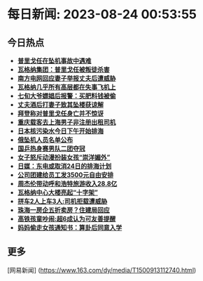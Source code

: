 
# 每日新闻: 2023-08-24 00:53:55
## 今日热点

- **[普里戈任在坠机事故中遇难](https://www.163.com/search?keyword=%E6%99%AE%E9%87%8C%E6%88%88%E4%BB%BB%E5%9C%A8%E5%9D%A0%E6%9C%BA%E4%BA%8B%E6%95%85%E4%B8%AD%E9%81%87%E9%9A%BE)**
- **[瓦格纳集团：普里戈任被叛徒杀害](https://www.163.com/search?keyword=%E7%93%A6%E6%A0%BC%E7%BA%B3%E9%9B%86%E5%9B%A2%EF%BC%9A%E6%99%AE%E9%87%8C%E6%88%88%E4%BB%BB%E8%A2%AB%E5%8F%9B%E5%BE%92%E6%9D%80%E5%AE%B3)**
- **[南方电网回应妻子举报丈夫后遭威胁](https://www.163.com/search?keyword=%E5%8D%97%E6%96%B9%E7%94%B5%E7%BD%91%E5%9B%9E%E5%BA%94%E5%A6%BB%E5%AD%90%E4%B8%BE%E6%8A%A5%E4%B8%88%E5%A4%AB%E5%90%8E%E9%81%AD%E5%A8%81%E8%83%81)**
- **[瓦格纳几乎所有高层都在失事飞机上](https://www.163.com/search?keyword=%E7%93%A6%E6%A0%BC%E7%BA%B3%E5%87%A0%E4%B9%8E%E6%89%80%E6%9C%89%E9%AB%98%E5%B1%82%E9%83%BD%E5%9C%A8%E5%A4%B1%E4%BA%8B%E9%A3%9E%E6%9C%BA%E4%B8%8A)**
- **[七旬大爷嫖娼后报警：买肥料钱被偷](https://www.163.com/search?keyword=%E4%B8%83%E6%97%AC%E5%A4%A7%E7%88%B7%E5%AB%96%E5%A8%BC%E5%90%8E%E6%8A%A5%E8%AD%A6%EF%BC%9A%E4%B9%B0%E8%82%A5%E6%96%99%E9%92%B1%E8%A2%AB%E5%81%B7)**
- **[丈夫酒后打妻子致其坠楼获谅解](https://www.163.com/search?keyword=%E4%B8%88%E5%A4%AB%E9%85%92%E5%90%8E%E6%89%93%E5%A6%BB%E5%AD%90%E8%87%B4%E5%85%B6%E5%9D%A0%E6%A5%BC%E8%8E%B7%E8%B0%85%E8%A7%A3)**
- **[拜登称对普里戈任身亡并不惊讶](https://www.163.com/search?keyword=%E6%8B%9C%E7%99%BB%E7%A7%B0%E5%AF%B9%E6%99%AE%E9%87%8C%E6%88%88%E4%BB%BB%E8%BA%AB%E4%BA%A1%E5%B9%B6%E4%B8%8D%E6%83%8A%E8%AE%B6)**
- **[重庆载客去上海男子非注册出租司机](https://www.163.com/search?keyword=%E9%87%8D%E5%BA%86%E8%BD%BD%E5%AE%A2%E5%8E%BB%E4%B8%8A%E6%B5%B7%E7%94%B7%E5%AD%90%E9%9D%9E%E6%B3%A8%E5%86%8C%E5%87%BA%E7%A7%9F%E5%8F%B8%E6%9C%BA)**
- **[日本核污染水今日下午开始排海](https://www.163.com/search?keyword=%E6%97%A5%E6%9C%AC%E6%A0%B8%E6%B1%A1%E6%9F%93%E6%B0%B4%E4%BB%8A%E6%97%A5%E4%B8%8B%E5%8D%88%E5%BC%80%E5%A7%8B%E6%8E%92%E6%B5%B7)**
- **[俄坠机人员名单公布](https://www.163.com/search?keyword=%E4%BF%84%E5%9D%A0%E6%9C%BA%E4%BA%BA%E5%91%98%E5%90%8D%E5%8D%95%E5%85%AC%E5%B8%83)**
- **[国乒热身赛男队二团夺冠](https://www.163.com/search?keyword=%E5%9B%BD%E4%B9%92%E7%83%AD%E8%BA%AB%E8%B5%9B%E7%94%B7%E9%98%9F%E4%BA%8C%E5%9B%A2%E5%A4%BA%E5%86%A0)**
- **[女子怒斥动漫扮装女孩“崇洋媚外”](https://www.163.com/search?keyword=%E5%A5%B3%E5%AD%90%E6%80%92%E6%96%A5%E5%8A%A8%E6%BC%AB%E6%89%AE%E8%A3%85%E5%A5%B3%E5%AD%A9%E2%80%9C%E5%B4%87%E6%B4%8B%E5%AA%9A%E5%A4%96%E2%80%9D)**
- **[日媒：东电或取消24日的排海计划](https://www.163.com/search?keyword=%E6%97%A5%E5%AA%92%EF%BC%9A%E4%B8%9C%E7%94%B5%E6%88%96%E5%8F%96%E6%B6%8824%E6%97%A5%E7%9A%84%E6%8E%92%E6%B5%B7%E8%AE%A1%E5%88%92)**
- **[公司团建给员工发3500元自由安排](https://www.163.com/search?keyword=%E5%85%AC%E5%8F%B8%E5%9B%A2%E5%BB%BA%E7%BB%99%E5%91%98%E5%B7%A5%E5%8F%913500%E5%85%83%E8%87%AA%E7%94%B1%E5%AE%89%E6%8E%92)**
- **[周杰伦带动呼和浩特旅游收入28.8亿](https://www.163.com/search?keyword=%E5%91%A8%E6%9D%B0%E4%BC%A6%E5%B8%A6%E5%8A%A8%E5%91%BC%E5%92%8C%E6%B5%A9%E7%89%B9%E6%97%85%E6%B8%B8%E6%94%B6%E5%85%A528.8%E4%BA%BF)**
- **[瓦格纳中心大楼亮起“十字架”](https://www.163.com/search?keyword=%E7%93%A6%E6%A0%BC%E7%BA%B3%E4%B8%AD%E5%BF%83%E5%A4%A7%E6%A5%BC%E4%BA%AE%E8%B5%B7%E2%80%9C%E5%8D%81%E5%AD%97%E6%9E%B6%E2%80%9D)**
- **[拼车2人上车3人:司机拒载遭威胁](https://www.163.com/search?keyword=%E6%8B%BC%E8%BD%A62%E4%BA%BA%E4%B8%8A%E8%BD%A63%E4%BA%BA+%E5%8F%B8%E6%9C%BA%E6%8B%92%E8%BD%BD%E9%81%AD%E5%A8%81%E8%83%81)**
- **[珠海一房企五折卖房？住建局回应](https://www.163.com/search?keyword=%E7%8F%A0%E6%B5%B7%E4%B8%80%E6%88%BF%E4%BC%81%E4%BA%94%E6%8A%98%E5%8D%96%E6%88%BF%EF%BC%9F%E4%BD%8F%E5%BB%BA%E5%B1%80%E5%9B%9E%E5%BA%94)**
- **[高铁孩童吵闹:超6成认为可友善提醒](https://www.163.com/search?keyword=%E9%AB%98%E9%93%81%E5%AD%A9%E7%AB%A5%E5%90%B5%E9%97%B9+%E8%B6%856%E6%88%90%E8%AE%A4%E4%B8%BA%E5%8F%AF%E5%8F%8B%E5%96%84%E6%8F%90%E9%86%92)**
- **[妈妈偷走女孩通知书：算卦后同意入学](https://www.163.com/search?keyword=%E5%A6%88%E5%A6%88%E5%81%B7%E8%B5%B0%E5%A5%B3%E5%AD%A9%E9%80%9A%E7%9F%A5%E4%B9%A6%EF%BC%9A%E7%AE%97%E5%8D%A6%E5%90%8E%E5%90%8C%E6%84%8F%E5%85%A5%E5%AD%A6)**

## 更多
[网易新闻] (https://www.163.com/dy/media/T1500913112740.html)
